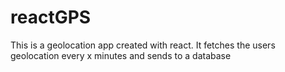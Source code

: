 # reactGPS
This is a geolocation app created with react. It fetches the users geolocation every x minutes and sends to a database
